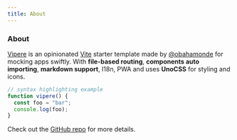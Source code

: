 ```yaml
---
title: About
---
```


<div class="text-center">
  <!-- You can use Vue components inside markdown -->
  <h3>About</h3>
</div>

[Vipere](https://github.com/obahamonde/vipere) is an opinionated [Vite](https://github.com/vitejs/vite) starter template made by [@obahamonde](https://github.com/obahamonde) for mocking apps swiftly. With **file-based routing**, **components auto importing**, **markdown support**, I18n, PWA and uses **UnoCSS** for styling and icons.

```js
// syntax highlighting example
function vipere() {
  const foo = "bar";
  console.log(foo);
}
```

Check out the [GitHub repo](https://github.com/antfu/vitesse) for more details.

